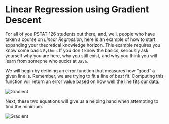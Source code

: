 # Linear Regression using Gradient Descent

For all of you PSTAT 126 students out there, and, well, people who have taken a course on _Linear Regression_, here is an example of how to start expanding your theoretical knowledge horizon. This example requires you know some basic `Python`. If you don't know the basics, seriously ask yourself why you are here, why you still exist, and why you think you will learn from someone who sucks at `Java`. 

We will begin by defining an error function that measures how “good” a given line is. Remember, we are trying to fit a line of _best_ fit. Computing this function will return an error value based on how well the line fits our data. 

![Gradient](https://cloud.githubusercontent.com/assets/22850980/26348210/e2adb1b2-3f60-11e7-9d07-83b19b9a50fd.jpg)


Next, these two equations will give us a helping hand when attempting to find the minimum.


![Gradient](https://cloud.githubusercontent.com/assets/22850980/26347671/257eebca-3f5f-11e7-83e2-7eefd3cd9618.jpg)

